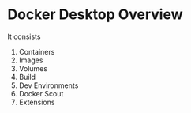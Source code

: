# Docker Desktop Overview

It consists&#x20;

1. Containers
2. Images
3. Volumes
4. Build&#x20;
5. Dev Environments
6. Docker Scout
7. Extensions
